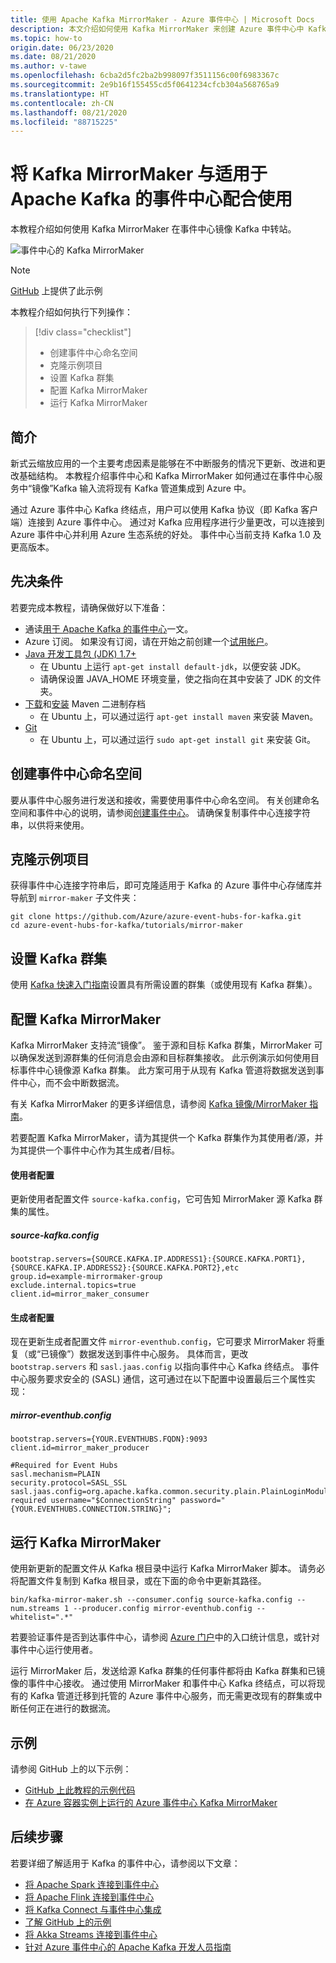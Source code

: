 ```yaml
---
title: 使用 Apache Kafka MirrorMaker - Azure 事件中心 | Microsoft Docs
description: 本文介绍如何使用 Kafka MirrorMaker 来创建 Azure 事件中心中 Kafka 群集的镜像。
ms.topic: how-to
origin.date: 06/23/2020
ms.date: 08/21/2020
ms.author: v-tawe
ms.openlocfilehash: 6cba2d5fc2ba2b998097f3511156c00f6983367c
ms.sourcegitcommit: 2e9b16f155455cd5f0641234cfcb304a568765a9
ms.translationtype: HT
ms.contentlocale: zh-CN
ms.lasthandoff: 08/21/2020
ms.locfileid: "88715225"
---
```

# <a name="use-kafka-mirrormaker-with-event-hubs-for-apache-kafka"></a>将 Kafka MirrorMaker 与适用于 Apache Kafka 的事件中心配合使用

本教程介绍如何使用 Kafka MirrorMaker 在事件中心镜像 Kafka 中转站。

   ![事件中心的 Kafka MirrorMaker](./media/event-hubs-kafka-mirror-maker-tutorial/evnent-hubs-mirror-maker1.png)

> [!NOTE]
> [GitHub](https://github.com/Azure/azure-event-hubs-for-kafka/tree/master/tutorials/mirror-maker) 上提供了此示例


本教程介绍如何执行下列操作：
> [!div class="checklist"]
> * 创建事件中心命名空间
> * 克隆示例项目
> * 设置 Kafka 群集
> * 配置 Kafka MirrorMaker
> * 运行 Kafka MirrorMaker

## <a name="introduction"></a>简介
新式云缩放应用的一个主要考虑因素是能够在不中断服务的情况下更新、改进和更改基础结构。 本教程介绍事件中心和 Kafka MirrorMaker 如何通过在事件中心服务中“镜像”Kafka 输入流将现有 Kafka 管道集成到 Azure 中。 

通过 Azure 事件中心 Kafka 终结点，用户可以使用 Kafka 协议（即 Kafka 客户端）连接到 Azure 事件中心。 通过对 Kafka 应用程序进行少量更改，可以连接到 Azure 事件中心并利用 Azure 生态系统的好处。 事件中心当前支持 Kafka 1.0 及更高版本。

## <a name="prerequisites"></a>先决条件

若要完成本教程，请确保做好以下准备：

* 通读[用于 Apache Kafka 的事件中心](event-hubs-for-kafka-ecosystem-overview.md)一文。 
* Azure 订阅。 如果没有订阅，请在开始之前创建一个[试用帐户](https://wd.azure.cn/pricing/1rmb-trial/)。
* [Java 开发工具包 (JDK) 1.7+](https://aka.ms/azure-jdks)
    * 在 Ubuntu 上运行 `apt-get install default-jdk`，以便安装 JDK。
    * 请确保设置 JAVA_HOME 环境变量，使之指向在其中安装了 JDK 的文件夹。
* [下载](https://maven.apache.org/download.cgi)和[安装](https://maven.apache.org/install.html) Maven 二进制存档
    * 在 Ubuntu 上，可以通过运行 `apt-get install maven` 来安装 Maven。
* [Git](https://www.git-scm.com/downloads)
    * 在 Ubuntu 上，可以通过运行 `sudo apt-get install git` 来安装 Git。

## <a name="create-an-event-hubs-namespace"></a>创建事件中心命名空间

要从事件中心服务进行发送和接收，需要使用事件中心命名空间。 有关创建命名空间和事件中心的说明，请参阅[创建事件中心](event-hubs-create.md)。 请确保复制事件中心连接字符串，以供将来使用。

## <a name="clone-the-example-project"></a>克隆示例项目

获得事件中心连接字符串后，即可克隆适用于 Kafka 的 Azure 事件中心存储库并导航到 `mirror-maker` 子文件夹：

```shell
git clone https://github.com/Azure/azure-event-hubs-for-kafka.git
cd azure-event-hubs-for-kafka/tutorials/mirror-maker
```

## <a name="set-up-a-kafka-cluster"></a>设置 Kafka 群集

使用 [Kafka 快速入门指南](https://kafka.apache.org/quickstart)设置具有所需设置的群集（或使用现有 Kafka 群集）。

## <a name="configure-kafka-mirrormaker"></a>配置 Kafka MirrorMaker

Kafka MirrorMaker 支持流“镜像”。 鉴于源和目标 Kafka 群集，MirrorMaker 可以确保发送到源群集的任何消息会由源和目标群集接收。 此示例演示如何使用目标事件中心镜像源 Kafka 群集。 此方案可用于从现有 Kafka 管道将数据发送到事件中心，而不会中断数据流。 

有关 Kafka MirrorMaker 的更多详细信息，请参阅 [Kafka 镜像/MirrorMaker 指南](https://cwiki.apache.org/confluence/pages/viewpage.action?pageId=27846330)。

若要配置 Kafka MirrorMaker，请为其提供一个 Kafka 群集作为其使用者/源，并为其提供一个事件中心作为其生成者/目标。

#### <a name="consumer-configuration"></a>使用者配置

更新使用者配置文件 `source-kafka.config`，它可告知 MirrorMaker 源 Kafka 群集的属性。

##### <a name="source-kafkaconfig"></a>source-kafka.config

```
bootstrap.servers={SOURCE.KAFKA.IP.ADDRESS1}:{SOURCE.KAFKA.PORT1},{SOURCE.KAFKA.IP.ADDRESS2}:{SOURCE.KAFKA.PORT2},etc
group.id=example-mirrormaker-group
exclude.internal.topics=true
client.id=mirror_maker_consumer
```

#### <a name="producer-configuration"></a>生成者配置

现在更新生成者配置文件 `mirror-eventhub.config`，它可要求 MirrorMaker 将重复（或“已镜像”）数据发送到事件中心服务。 具体而言，更改 `bootstrap.servers` 和 `sasl.jaas.config` 以指向事件中心 Kafka 终结点。 事件中心服务要求安全的 (SASL) 通信，这可通过在以下配置中设置最后三个属性实现： 

##### <a name="mirror-eventhubconfig"></a>mirror-eventhub.config

```
bootstrap.servers={YOUR.EVENTHUBS.FQDN}:9093
client.id=mirror_maker_producer

#Required for Event Hubs
sasl.mechanism=PLAIN
security.protocol=SASL_SSL
sasl.jaas.config=org.apache.kafka.common.security.plain.PlainLoginModule required username="$ConnectionString" password="{YOUR.EVENTHUBS.CONNECTION.STRING}";
```

## <a name="run-kafka-mirrormaker"></a>运行 Kafka MirrorMaker

使用新更新的配置文件从 Kafka 根目录中运行 Kafka MirrorMaker 脚本。 请务必将配置文件复制到 Kafka 根目录，或在下面的命令中更新其路径。

```shell
bin/kafka-mirror-maker.sh --consumer.config source-kafka.config --num.streams 1 --producer.config mirror-eventhub.config --whitelist=".*"
```

若要验证事件是否到达事件中心，请参阅 [Azure 门户](https://azure.microsoft.com/features/azure-portal/)中的入口统计信息，或针对事件中心运行使用者。

运行 MirrorMaker 后，发送给源 Kafka 群集的任何事件都将由 Kafka 群集和已镜像的事件中心接收。 通过使用 MirrorMaker 和事件中心 Kafka 终结点，可以将现有的 Kafka 管道迁移到托管的 Azure 事件中心服务，而无需更改现有的群集或中断任何正在进行的数据流。

## <a name="samples"></a>示例
请参阅 GitHub 上的以下示例：

- [GitHub 上此教程的示例代码](https://github.com/Azure/azure-event-hubs-for-kafka/tree/master/tutorials/mirror-maker)
- [在 Azure 容器实例上运行的 Azure 事件中心 Kafka MirrorMaker](https://github.com/djrosanova/EventHubsMirrorMaker)

## <a name="next-steps"></a>后续步骤
若要详细了解适用于 Kafka 的事件中心，请参阅以下文章：  

- [将 Apache Spark 连接到事件中心](event-hubs-kafka-spark-tutorial.md)
- [将 Apache Flink 连接到事件中心](event-hubs-kafka-flink-tutorial.md)
- [将 Kafka Connect 与事件中心集成](event-hubs-kafka-connect-tutorial.md)
- [了解 GitHub 上的示例](https://github.com/Azure/azure-event-hubs-for-kafka)
- [将 Akka Streams 连接到事件中心](event-hubs-kafka-akka-streams-tutorial.md)
- [针对 Azure 事件中心的 Apache Kafka 开发人员指南](apache-kafka-developer-guide.md)
